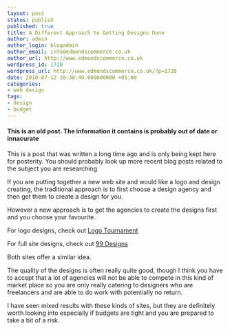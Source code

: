 ```yaml
---
layout: post
status: publish
published: true
title: A Different Approach to Getting Designs Done
author: admin
author_login: blogadmin
author_email: info@edmondscommerce.co.uk
author_url: http://www.edmondscommerce.co.uk
wordpress_id: 1720
wordpress_url: http://www.edmondscommerce.co.uk/?p=1720
date: 2010-07-12 10:38:49.000000000 +01:00
categories:
- web design
tags:
- design
- budget
---
```

<div class="oldpost"><h4>This is an old post. The information it contains is probably out of date or innacurate</h4>
<p>
This is a post that was written a long time ago and is only being kept here for posterity.
You should probably look up more recent blog posts related to the subject you are researching
</p>
</div>
If you are putting together a new web site and would like a logo and design creating, the traditional approach is to first choose a design agency and then get them to create a design for you.

However a new approach is to get the agencies to create the designs first and you choose your favourite.

For logo designs, check out <a href="http://logotournament.com/" rel="nofollow">Logo Tournament</a>

For full site designs, check out <a href="http://99designs.com" rel="nofollow">99 Designs</a>

Both sites offer a similar idea.

The quality of the designs is often really quite good, though I think you have to accept that a lot of agencies will not be able to compete in this kind of market place so you are only really catering to designers who are freelancers and are able to do work with potentially no return.

I have seen mixed results with these kinds of sites, but they are definitely worth looking into especially if budgets are tight and you are prepared to take a bit of a risk.
